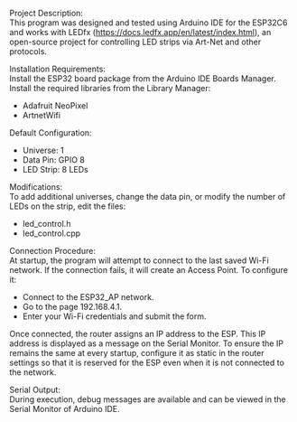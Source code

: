 Project Description:  
This program was designed and tested using Arduino IDE for the ESP32C6 and works with LEDfx (https://docs.ledfx.app/en/latest/index.html), an open-source project for controlling LED strips via Art-Net and other protocols.  

Installation Requirements:  
Install the ESP32 board package from the Arduino IDE Boards Manager.  
Install the required libraries from the Library Manager:  
- Adafruit NeoPixel  
- ArtnetWifi

Default Configuration:  
- Universe: 1  
- Data Pin: GPIO 8  
- LED Strip: 8 LEDs  

Modifications:  
To add additional universes, change the data pin, or modify the number of LEDs on the strip, edit the files:  
- led_control.h  
- led_control.cpp  

Connection Procedure:   
At startup, the program will attempt to connect to the last saved Wi-Fi network. If the connection fails, it will create an Access Point. To configure it:   

- Connect to the ESP32_AP network.  
- Go to the page 192.168.4.1.   
- Enter your Wi-Fi credentials and submit the form.

Once connected, the router assigns an IP address to the ESP. This IP address is displayed as a message on the Serial Monitor. To ensure the IP remains the same at every startup, configure it as static in the router settings so that it is reserved for the ESP even when it is not connected to the network.

Serial Output:  
During execution, debug messages are available and can be viewed in the Serial Monitor of Arduino IDE.
